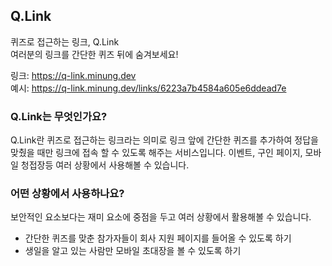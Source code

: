 ## Q.Link

퀴즈로 접근하는 링크, Q.Link  
여러분의 링크를 간단한 퀴즈 뒤에 숨겨보세요!

링크: https://q-link.minung.dev  
예시: https://q-link.minung.dev/links/6223a7b4584a605e6ddead7e

### Q.Link는 무엇인가요?

Q.Link란 퀴즈로 접근하는 링크라는 의미로
링크 앞에 간단한 퀴즈를 추가하여 정답을 맞췄을 때만 링크에 접속 할 수 있도록 해주는 서비스입니다.
이벤트, 구인 페이지, 모바일 청접장등 여러 상황에서 사용해볼 수 있습니다.

### 어떤 상황에서 사용하나요?

보안적인 요소보다는 재미 요소에 중점을 두고 여러 상황에서 활용해볼 수 있습니다.

- 간단한 퀴즈를 맞춘 참가자들이 회사 지원 페이지를 들어올 수 있도록 하기
- 생일을 알고 있는 사람만 모바일 초대장을 볼 수 있도록 하기
